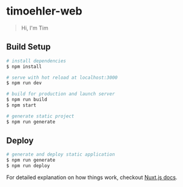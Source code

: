 # timoehler-web

> Hi, I&#39;m Tim

## Build Setup

``` bash
# install dependencies
$ npm install

# serve with hot reload at localhost:3000
$ npm run dev

# build for production and launch server
$ npm run build
$ npm start

# generate static project
$ npm run generate
```

## Deploy

``` bash
# generate and deploy static application
$ npm run generate
$ npm run deploy

```

For detailed explanation on how things work, checkout [Nuxt.js docs](https://nuxtjs.org).

